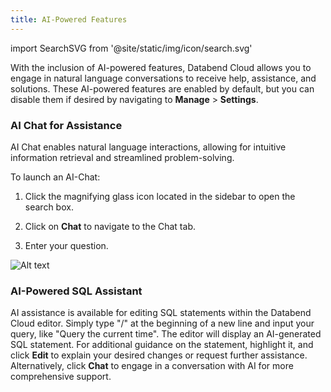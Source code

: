 ```yaml
---
title: AI-Powered Features
---
```

import SearchSVG from '@site/static/img/icon/search.svg'

With the inclusion of AI-powered features, Databend Cloud allows you to engage in natural language conversations to receive help, assistance, and solutions. These AI-powered features are enabled by default, but you can disable them if desired by navigating to **Manage** > **Settings**.

### AI Chat for Assistance

AI Chat enables natural language interactions, allowing for intuitive information retrieval and streamlined problem-solving.

To launch an AI-Chat:

1. Click the magnifying glass icon <SearchSVG/> located in the sidebar to open the search box.

2. Click on **Chat** to navigate to the Chat tab.

3. Enter your question.

![Alt text](@site/static/img/documents/worksheet/ai-chat.gif)

### AI-Powered SQL Assistant

AI assistance is available for editing SQL statements within the Databend Cloud editor. Simply type "/" at the beginning of a new line and input your query, like "Query the current time". The editor will display an AI-generated SQL statement. For additional guidance on the statement, highlight it, and click **Edit** to explain your desired changes or request further assistance. Alternatively, click **Chat** to engage in a conversation with AI for more comprehensive support.